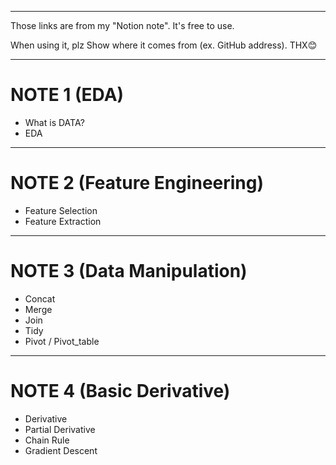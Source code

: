 -------------------------------------------------------------------
Those links are from my "Notion note".  It's free to use. 

When using it, plz Show where it comes from (ex. GitHub address). THX😊

-------------------------------------------------------------------

# NOTE 1 (EDA)

- What is DATA?
- EDA
-------------------------------------------------------------------

# NOTE 2 (Feature Engineering)

- Feature Selection
- Feature Extraction
-------------------------------------------------------------------

# NOTE 3 (Data Manipulation)

- Concat
- Merge
- Join
- Tidy
- Pivot / Pivot_table
-------------------------------------------------------------------

# NOTE 4 (Basic Derivative)

- Derivative
- Partial Derivative
- Chain Rule
- Gradient Descent
